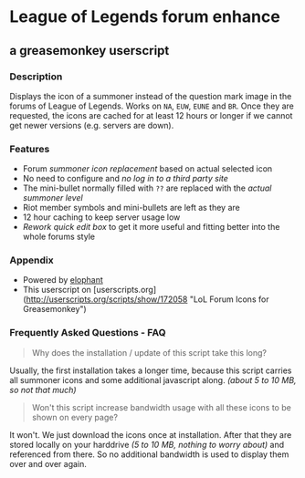 # League of Legends forum enhance
## a greasemonkey userscript

### Description

Displays the icon of a summoner instead of the question mark image in the forums of League of Legends. Works on `NA`, `EUW`, `EUNE` and `BR`. Once they are requested, the icons are cached for at least 12 hours or longer if we cannot get newer versions (e.g. servers are down).


### Features

* Forum *summoner icon replacement* based on actual selected icon
* No need to configure and *no log in to a third party site*
* The mini-bullet normally filled with `??` are replaced with the *actual summoner level*
* Riot member symbols and mini-bullets are left as they are
* 12 hour caching to keep server usage low
* *Rework quick edit box* to get it more useful and fitting better into the whole forums style


### Appendix

* Powered by [elophant](http://www.elophant.com/ "LoL Champion and Summoner Stats")
* This userscript on [userscripts.org] (http://userscripts.org/scripts/show/172058 "LoL Forum Icons for Greasemonkey")


### Frequently Asked Questions - FAQ

> Why does the installation / update of this script take this long?

Usually, the first installation takes a longer time, because this script carries all summoner icons and some additional javascript along. *(about 5 to 10 MB, so not that much)*

> Won't this script increase bandwidth usage with all these icons to be shown on every page?

It won't. We just download the icons once at installation. After that they are stored locally on your harddrive *(5 to 10 MB, nothing to worry about)* and referenced from there. So no additional bandwidth is used to display them over and over again.